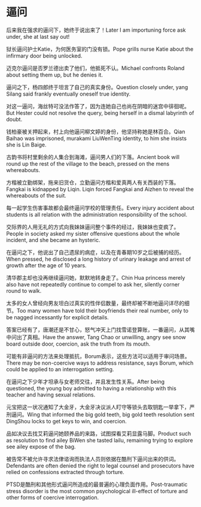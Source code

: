 # 逼问

<p><span class="chinese">后来我在强求的逼问下，她终于说出来了！</span><span class="english">Later I am importuning force ask under, she at last say out!</span></p>

<p><span class="chinese">狱长逼问护士Katie，为何医务室的门没有锁。</span><span class="english">Pope grills nurse Katie about the infirmary door being unlocked.</span></p>

<p><span class="chinese">迈克尔逼问是否罗兰德出卖了他们，他抵死不认。</span><span class="english">Michael confronts Roland about setting them up, but he denies it.</span></p>

<p><span class="chinese">逼问之下，杨四郎终于坦言了自己的真实身份。</span><span class="english">Question closely under, yang Silang said frankly eventually oneself true identity.</span></p>

<p><span class="chinese">对这一逼问，海丝特可没法作答了，因为连她自己也尚在阴暗的迷宫中徘徊呢。</span><span class="english">But Hester could not resolve the query, being herself in a dismal labyrinth of doubt.</span></p>

<p><span class="chinese">钱柏豪被关押起来，村上向他逼问柳文婷的身份，他坚持称她是林百合。</span><span class="english">Qian Baihao was imprisoned, murakami LiuWenTing identity, to him she insists she is Lin Baige.</span></p>

<p><span class="chinese">古韵书将村里剩余的人集合到海滩，逼问男人们的下落。</span><span class="english">Ancient book will round up the rest of the village to the beach, pressed on the mens whereabouts.</span></p>

<p><span class="chinese">方楷被立勤绑架，拖来旧货仓，立勤逼问方楷和爱真两人有关西装的下落。</span><span class="english">Fangkai is kidnapped by Liqin. Liqin forced Fangkai and Aizhen to reveal the whereabouts of the suit.</span></p>

<p><span class="chinese">每一起学生伤害事故都会最终逼问学校的管理责任。</span><span class="english">Every injury accident about students is all relation with the administration responsibility of the school.</span></p>

<p><span class="chinese">交际界的人用无礼的方式向我妹妹逼问整个事件的经过，我妹妹也变疯了。</span><span class="english">People in society asked my sister offensive questions about the whole incident, and she became an hysteric.</span></p>

<p><span class="chinese">在逼问之下，他说出了自己遗尿的病症，以及在青春期10岁之后被捕的经历。</span><span class="english">When pressed, he disclosed a long history of urinary leakage and arrest of growth after the age of 10 years.</span></p>

<p><span class="chinese">清华郡主却也没再继续逼问她，默默地转身走了。</span><span class="english">Chin Hua princess merely also have not repeatedly continue to compel to ask her, silently corner round to walk.</span></p>

<p><span class="chinese">太多的女人曾经向男友坦白过真实的性伴侣数量，最终却被不断地逼问详尽的细节。</span><span class="english">Too many women have told their boyfriends their real number, only to be nagged incessantly for explicit details.</span></p>

<p><span class="chinese">答案已经有了，唐潮还是不甘心，怒气冲天上门找雪诺登算账，一番逼问，从其嘴中问出了真相。</span><span class="english">Have the answer, Tang Chao or unwilling, angry see snow board outside door, coercion, ask the truth from its mouth.</span></p>

<p><span class="chinese">可能有非逼问的方法来处理抵抗，Borum表示，这些方法可以适用于审问场景。</span><span class="english">There may be non-coercive ways to address resistance, says Borum, which could be applied to an interrogation setting.</span></p>

<p><span class="chinese">在逼问之下少年才坦承与女老师交往，并且发生性关系。</span><span class="english">After being questioned, the young boy admitted to having a relationship with this teacher and having sexual relations.</span></p>

<p><span class="chinese">元宝把这一状况通知了大金牙，大金牙决议派人盯守等锁头去取钥匙一举拿下，严刑逼问。</span><span class="english">Wing that informed the big gold teeth, big gold teeth resolution sent DingShou locks to get keys to win, and coercion.</span></p>

<p><span class="chinese">品如决议去找艾莉逼问她颐养品的来路，试图探看艾莉显露马脚。</span><span class="english">Product such as resolution to find ailey BiWen she tasted lailu, remaining trying to explore see ailey expose of the bag.</span></p>

<p><span class="chinese">被告常不被允许寻求法侓谘询而执法人员则依据在酷刑下逼问出来的供词。</span><span class="english">Defendants are often denied the right to legal counsel and prosecutors have relied on confessions extracted through torture.</span></p>

<p><span class="chinese">PTSD是酷刑和其他形式逼问所造成的最普遍的心理负面作用。</span><span class="english">Post-traumatic stress disorder is the most common psychological ill-effect of torture and other forms of coercive interrogation.</span></p>

